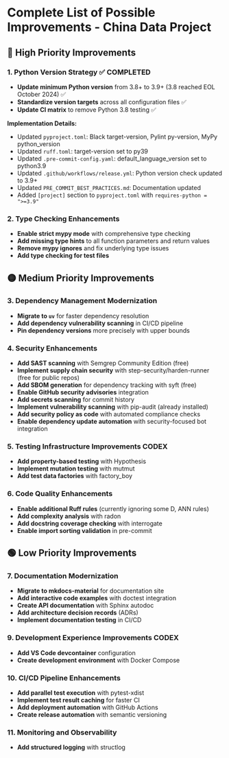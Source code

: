 # Complete List of Possible Improvements - China Data Project

## 🔴 High Priority Improvements

### 1. Python Version Strategy ✅ COMPLETED

- **Update minimum Python version** from 3.8+ to 3.9+ (3.8 reached EOL October 2024) ✅
- **Standardize version targets** across all configuration files ✅
- **Update CI matrix** to remove Python 3.8 testing ✅

**Implementation Details:**

- Updated `pyproject.toml`: Black target-version, Pylint py-version, MyPy python_version
- Updated `ruff.toml`: target-version set to py39
- Updated `.pre-commit-config.yaml`: default_language_version set to python3.9
- Updated `.github/workflows/release.yml`: Python version check updated to 3.9+
- Updated `PRE_COMMIT_BEST_PRACTICES.md`: Documentation updated
- Added `[project]` section to `pyproject.toml` with `requires-python = ">=3.9"`

### 2. Type Checking Enhancements

- **Enable strict mypy mode** with comprehensive type checking
- **Add missing type hints** to all function parameters and return values
- **Remove mypy ignores** and fix underlying type issues
- **Add type checking for test files**

## 🟡 Medium Priority Improvements

### 3. Dependency Management Modernization

- **Migrate to `uv`** for faster dependency resolution
- **Add dependency vulnerability scanning** in CI/CD pipeline
- **Pin dependency versions** more precisely with upper bounds

### 4. Security Enhancements

- **Add SAST scanning** with Semgrep Community Edition (free)
- **Implement supply chain security** with step-security/harden-runner (free for public repos)
- **Add SBOM generation** for dependency tracking with syft (free)
- **Enable GitHub security advisories** integration
- **Add secrets scanning** for commit history
- **Implement vulnerability scanning** with pip-audit (already installed)
- **Add security policy as code** with automated compliance checks
- **Enable dependency update automation** with security-focused bot integration

### 5. Testing Infrastructure Improvements CODEX

- **Add property-based testing** with Hypothesis
- **Implement mutation testing** with mutmut
- **Add test data factories** with factory_boy

### 6. Code Quality Enhancements

- **Enable additional Ruff rules** (currently ignoring some D, ANN rules)
- **Add complexity analysis** with radon
- **Add docstring coverage checking** with interrogate
- **Enable import sorting validation** in pre-commit

## 🟢 Low Priority Improvements

### 7. Documentation Modernization

- **Migrate to mkdocs-material** for documentation site
- **Add interactive code examples** with doctest integration
- **Create API documentation** with Sphinx autodoc
- **Add architecture decision records** (ADRs)
- **Implement documentation testing** in CI/CD

### 9. Development Experience Improvements CODEX

- **Add VS Code devcontainer** configuration
- **Create development environment** with Docker Compose

### 10. CI/CD Pipeline Enhancements

- **Add parallel test execution** with pytest-xdist
- **Implement test result caching** for faster CI
- **Add deployment automation** with GitHub Actions
- **Create release automation** with semantic versioning

### 11. Monitoring and Observability

- **Add structured logging** with structlog
